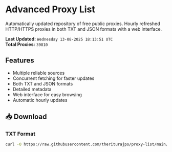 # Advanced Proxy List

Automatically updated repository of free public proxies. Hourly refreshed HTTP/HTTPS proxies in both TXT and JSON formats with a web interface.

**Last Updated:** `Wednesday 13-08-2025 18:13:51 UTC`  
**Total Proxies:** `39810`

## Features
- Multiple reliable sources
- Concurrent fetching for faster updates
- Both TXT and JSON formats
- Detailed metadata
- Web interface for easy browsing
- Automatic hourly updates

## 📥 Download

### TXT Format
```bash
curl -O https://raw.githubusercontent.com/theriturajps/proxy-list/main/proxies.txt